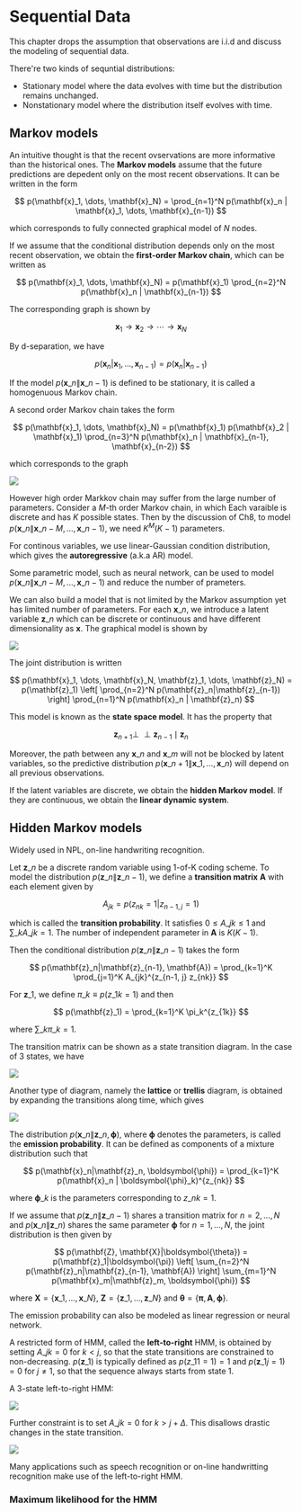 # Sequential Data

This chapter drops the assumption that observations are i.i.d and discuss the modeling of sequential data.

There're two kinds of sequntial distributions:

- Stationary model where the data evolves with time but the distribution remains unchanged.
- Nonstationary model where the distribution itself evolves with time.

## Markov models

An intuitive thought is that the recent ovservations are more informative than the historical ones. 
The **Markov models** assume that the future predictions are depedent only on the most recent observations. It can be written in the form

$$
p(\mathbf{x}_1, \dots, \mathbf{x}_N) = \prod_{n=1}^N p(\mathbf{x}_n | \mathbf{x}_1, \dots, \mathbf{x}_{n-1})
$$

which corresponds to fully connected graphical model of $N$ nodes.

If we assume that the conditional distribution depends only on the most recent observation,
we obtain the **first-order Markov chain**, which can be written as

$$
p(\mathbf{x}_1, \dots, \mathbf{x}_N) = p(\mathbf{x}_1) \prod_{n=2}^N p(\mathbf{x}_n | \mathbf{x}_{n-1})
$$

The corresponding graph is shown by

$$
\mathbf{x}_1 \rightarrow \mathbf{x}_2 \rightarrow \cdots \rightarrow \mathbf{x}_N
$$

By d-separation, we have

$$
p(\mathbf{x}_n | \mathbf{x}_1, \dots, \mathbf{x}_{n-1}) = p(\mathbf{x}_n | \mathbf{x}_{n-1})
$$

If the model $p(\mathbf{x}\_n \| \mathbf{x}\_{n-1})$ is defined to be stationary, it is called a homogenuous Markov chain.

A second order Markov chain takes the form

$$
p(\mathbf{x}_1, \dots, \mathbf{x}_N) = p(\mathbf{x}_1) p(\mathbf{x}_2 | \mathbf{x}_1) \prod_{n=3}^N p(\mathbf{x}_n | \mathbf{x}_{n-1}, \mathbf{x}_{n-2})
$$

which corresponds to the graph

![](/assets/images/prml/fig-13.4.png)

However high order Markkov chain may suffer from the large number of parameters.
Consider a $M$-th order Markov chain, in which Each varaible is discrete and has $K$ possible states.
Then by the discussion of Ch8, to model $p(\mathbf{x}\_n \| \mathbf{x}\_{n-M}, \dots, \mathbf{x}\_{n-1})$, we need $K^M (K-1)$ parameters.

For continous variables, we use linear-Gaussian condition distribution, which gives the **autoregressive** (a.k.a AR) model.

Some parametric model, such as neural network, can be used to model $p(\mathbf{x}\_n \| \mathbf{x}\_{n-M}, \dots, \mathbf{x}\_{n-1})$ and reduce the number of prameters.

We can also build a model that is not limited by the Markov assumption yet has limited number of parameters. 
For each $\mathbf{x}\_n$, we introduce a latent variable $\mathbf{z}\_n$ which can be discrete or continuous and have different dimensionality as $\mathbf{x}$.
The graphical model is shown by

![](/assets/images/prml/fig-13.5.png)

The joint distribution is written

$$
p(\mathbf{x}_1, \dots, \mathbf{x}_N, \mathbf{z}_1, \dots, \mathbf{z}_N)
= p(\mathbf{z}_1) \left[ \prod_{n=2}^N p(\mathbf{z}_n|\mathbf{z}_{n-1}) \right]
\prod_{n=1}^N p(\mathbf{x}_n | \mathbf{z}_n)
$$

This model is known as the **state space model**. It has the property that

$$
\mathbf{z}_{n+1} \perp\!\!\!\perp \mathbf{z}_{n-1} \mid \mathbf{z}_n
$$

Moreover, the path between any $\mathbf{x}\_n$ and $\mathbf{x}\_m$ will not be blocked by latent variables,
so the predictive distribution $p(\mathbf{x}\_{n+1}\|\mathbf{x}\_1, \dots, \mathbf{x}\_n)$ will depend on all previous observations.

If the latent variables are discrete, we obtain the **hidden Markov model**.
If they are continuous, we obtain the **linear dynamic system**.

## Hidden Markov models

Widely used in NPL, on-line handwriting recognition.

Let $\mathbf{z}\_n$ be a discrete random variable using 1-of-K coding scheme.
To model the distribution $p(\mathbf{z}\_n\|\mathbf{z}\_{n-1})$, we define a **transition matrix** $\mathbf{A}$ with each element given by

$$
A_{jk} = p(z_{nk} = 1 | z_{n-1, j} = 1)
$$

which is called the **transition probability**. It satisfies $0 \le A\_{jk} \le 1$ and $\sum\_{k} A\_{jk} = 1$.
The number of independent parameter in $\mathbf{A}$ is $K(K-1)$.

Then the conditional distribution $p(\mathbf{z}\_n\|\mathbf{z}\_{n-1})$ takes the form

$$
p(\mathbf{z}_n|\mathbf{z}_{n-1}, \mathbf{A})
= \prod_{k=1}^K \prod_{j=1}^K A_{jk}^{z_{n-1, j} z_{nk}}
$$

For $\mathbf{z}\_1$, we define $\pi\_k \equiv p(z\_{1k} = 1)$ and then

$$
p(\mathbf{z}_1) = \prod_{k=1}^K \pi_k^{z_{1k}}
$$

where $\sum\_k \pi\_k = 1$.

The transition matrix can be shown as a state transition diagram. In the case of 3 states, we have

![](/assets/images/prml/fig-13.6.png)

Another type of diagram, namely the **lattice** or **trellis** diagram, is obtained by expanding the transitions along time, which gives

![](/assets/images/prml/fig-13.7.png)

The distribution $p(\mathbf{x}\_n\|\mathbf{z}\_n, \boldsymbol{\phi})$, where $\boldsymbol{\phi}$ denotes the parameters, is called the **emission probability**.
It can be defined as components of a mixture distribution such that

$$
p(\mathbf{x}_n|\mathbf{z}_n, \boldsymbol{\phi})
= \prod_{k=1}^K p(\mathbf{x}_n | \boldsymbol{\phi}_k)^{z_{nk}}
$$

where $\boldsymbol{\phi}\_k$ is the parameters corresponding to $z\_{nk} = 1$.

If we assume that $p(\mathbf{z}\_n\|\mathbf{z}\_{n-1})$ shares a transition matrix for $n=2,\dots, N$ and $p(\mathbf{x}\_n\|\mathbf{z}\_n)$ shares the same parameter $\boldsymbol{\phi}$ for $n=1,\dots, N$,
the joint distribution is then given by

$$
p(\mathbf{Z}, \mathbf{X}|\boldsymbol{\theta}) 
= p(\mathbf{z}_1|\boldsymbol{\pi}) \left[ \sum_{n=2}^N p(\mathbf{z}_n|\mathbf{z}_{n-1}, \mathbf{A}) \right]
\sum_{m=1}^N p(\mathbf{x}_m|\mathbf{z}_m, \boldsymbol{\phi})
$$

where $\mathbf{X} = \{ \mathbf{x}\_1, \dots, \mathbf{x}\_N \}$, $\mathbf{Z} = \{ \mathbf{z}\_1, \dots, \mathbf{z}\_N \}$ and $\boldsymbol{\theta} = \{ \boldsymbol{\pi}, \mathbf{A}, \boldsymbol{\phi} \}$.

The emission probability can also be modeled as linear regression or neural network.

A restricted form of HMM, called the **left-to-right** HMM, is obtained by setting $A\_{jk} = 0$ for $k < j$, so that the state transitions are constrained to non-decreasing.
$p(\mathbf{z}\_1)$ is typically defined as $p(z\_{11} = 1) = 1$ and $p(\mathbf{z}\_{1j}=1) = 0$ for $j \ne 1$, so that the sequence always starts from state 1.

A 3-state left-to-right HMM:

![](/assets/images/prml/fig-13.9.png)

Further constraint is to set $A\_{jk} = 0$ for $k > j+\Delta$. This disallows drastic changes in the state transition.

![](/assets/images/prml/fig-13.10.png)

Many applications such as speech recognition or on-line handwritting recognition make use of the left-to-right HMM.

### Maximum likelihood for the HMM

